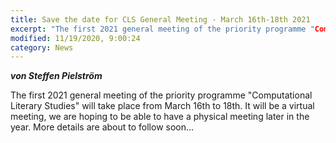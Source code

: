 ```yaml
---
title: Save the date for CLS General Meeting - March 16th-18th 2021
excerpt: "The first 2021 general meeting of the priority programme "Computational Literary Studies" will take place from..."
modified: 11/19/2020, 9:00:24
category: News
---
```


***von Steffen Pielström***

The first 2021 general meeting of the priority programme "Computational Literary Studies" will take place from March 16th to 18th. It will be a virtual meeting, we are hoping to be able to have a physical meeting later in the year. More details are about to follow soon...
